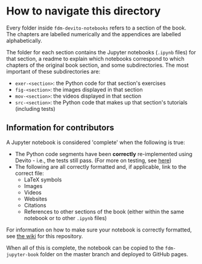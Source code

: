 # How to navigate this directory

Every folder inside `fdm-devito-notebooks` refers to a section of the book. The chapters are labelled numerically and the appendices are labelled alphabetically.

The folder for each section contains the Jupyter notebooks (`.ipynb` files) for that section, a readme to explain which notebooks correspond to which chapters of the original book section, and some subdirectories. The most important of these subdirectories are:

* `exer-<section>`: the Python code for that section's exercises
* `fig-<section>`: the images displayed in that section
* `mov-<section>`: the videos displayed in that section
* `src-<section>`: the Python code that makes up that section's tutorials (including tests)

## Information for contributors

A Jupyter notebook is considered 'complete' when the following is true:

* The Python code segments have been **correctly** re-implemented using Devito - i.e., the tests still pass. (For more on testing, see [here](https://github.com/devitocodes/devito_book/wiki/How-do-I-test-a-notebook-or-set-of-notebooks-with-Devito-implementations%3F))
* The following are all correctly formatted and, if applicable, link to the correct file:
  * LaTeX symbols
  * Images
  * Videos
  * Websites
  * Citations
  * References to other sections of the book (either within the same notebook or to other `.ipynb` files)

For information on how to make sure your notebook is correctly formatted, see [the wiki](https://github.com/devitocodes/devito_book/wiki) for this repository.
  
When all of this is complete, the notebook can be copied to the `fdm-jupyter-book` folder on the master branch and deployed to GitHub pages.
